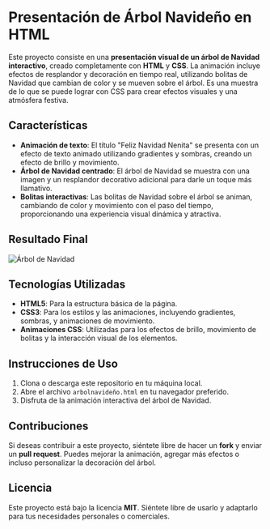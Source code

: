 # Presentación de Árbol Navideño en HTML

Este proyecto consiste en una **presentación visual de un árbol de Navidad interactivo**, creado completamente con **HTML** y **CSS**. La animación incluye efectos de resplandor y decoración en tiempo real, utilizando bolitas de Navidad que cambian de color y se mueven sobre el árbol. Es una muestra de lo que se puede lograr con CSS para crear efectos visuales y una atmósfera festiva.

## Características

- **Animación de texto**: El título "Feliz Navidad Nenita" se presenta con un efecto de texto animado utilizando gradientes y sombras, creando un efecto de brillo y movimiento.
- **Árbol de Navidad centrado**: El árbol de Navidad se muestra con una imagen y un resplandor decorativo adicional para darle un toque más llamativo.
- **Bolitas interactivas**: Las bolitas de Navidad sobre el árbol se animan, cambiando de color y movimiento con el paso del tiempo, proporcionando una experiencia visual dinámica y atractiva.

## Resultado Final

![Árbol de Navidad](https://github.com/user-attachments/assets/a8291504-93cb-4747-a1f3-1a9f4045ddbe)

## Tecnologías Utilizadas

- **HTML5**: Para la estructura básica de la página.
- **CSS3**: Para los estilos y las animaciones, incluyendo gradientes, sombras, y animaciones de movimiento.
- **Animaciones CSS**: Utilizadas para los efectos de brillo, movimiento de bolitas y la interacción visual de los elementos.

## Instrucciones de Uso

1. Clona o descarga este repositorio en tu máquina local.
2. Abre el archivo `arbolnavideño.html` en tu navegador preferido.
3. Disfruta de la animación interactiva del árbol de Navidad.

## Contribuciones

Si deseas contribuir a este proyecto, siéntete libre de hacer un **fork** y enviar un **pull request**. Puedes mejorar la animación, agregar más efectos o incluso personalizar la decoración del árbol.

## Licencia

Este proyecto está bajo la licencia **MIT**. Siéntete libre de usarlo y adaptarlo para tus necesidades personales o comerciales.
